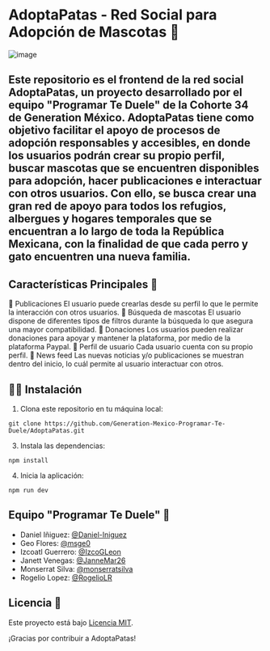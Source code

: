 # AdoptaPatas - Red Social para Adopción de Mascotas 🐶
![image](https://github.com/Generation-Mexico-Programar-Te-Duele/AdoptaPatas/assets/108698608/ca3e66ac-4471-4e79-80c1-10c96d25d3ca)


## Este repositorio es el frontend de la red social AdoptaPatas, un proyecto desarrollado por el equipo "Programar Te Duele" de la Cohorte 34 de Generation México. AdoptaPatas tiene como objetivo facilitar el apoyo de procesos de adopción responsables y accesibles, en donde los usuarios podrán crear su propio perfil, buscar mascotas que se encuentren disponibles para adopción, hacer publicaciones e interactuar con otros usuarios.      Con ello, se busca crear una gran red de apoyo para todos los refugios, albergues y hogares temporales que se encuentran a lo largo de toda la República Mexicana, con la finalidad de que cada perro y gato encuentren una nueva familia.

## Características Principales  🐩
🐾 Publicaciones
El usuario puede crearlas desde su perfil lo que le permite la interacción con otros usuarios.
🐾 Búsqueda de mascotas
El usuario dispone de diferentes tipos de filtros durante la búsqueda lo que asegura una mayor compatibilidad.
🐾 Donaciones
Los usuarios pueden realizar donaciones para apoyar y mantener la plataforma, por medio de la plataforma Paypal.
🐾 Perfil de usuario
Cada usuario cuenta con su propio perfil.
🐾 News feed
Las nuevas noticias y/o publicaciones se muestran dentro del inicio, lo cuál permite al usuario interactuar con otros.

## 🐕‍🦺 Instalación
1. Clona este repositorio en tu máquina local:
```
git clone https://github.com/Generation-Mexico-Programar-Te-Duele/AdoptaPatas.git
```
3. Instala las dependencias:
```
npm install
```
4. Inicia la aplicación:
```
npm run dev
```

## Equipo "Programar Te Duele" 🦮 
- Daniel Iñiguez: [@Daniel-Iniguez](https://github.com/Daniel-Iniguez)
- Geo Flores: [@msge0](https://github.com/msge0)
- Izcoatl Guerrero:  [@IzcoGLeon](https://github.com/IzcoGLeon)
- Janett Venegas: [@JanneMar26](https://github.com/JanneMar26)
- Monserrat Silva:  [@monserratsilva](https://github.com/monserratsilva)
- Rogelio Lopez:  [@RogelioLR](https://github.com/RogelioLR)

## Licencia 📝
  Este proyecto está bajo [Licencia MIT](https://opensource.org/licenses/MIT).

  ¡Gracias por contribuir a AdoptaPatas!
  
